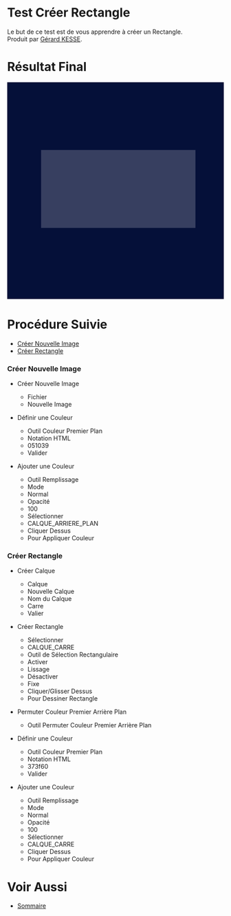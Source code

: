 # Test Créer Rectangle 

Le but de ce test est de vous apprendre à créer un Rectangle.  
Produit par 
[Gérard KESSE](https://github.com/gkesse/ "https://github.com/gkesse").

# Résultat Final

![Logo.png](https://raw.githubusercontent.com/gkesse/ReadyGimp/master/Forme_Geometrique/Rectangle.png)

# Procédure Suivie

* [Créer Nouvelle Image](#créer-nouvelle-image "Créer Nouvelle Image") 
* [Créer Rectangle](#créer-rectangle "Créer Rectangle") 

### Créer Nouvelle Image

* Créer Nouvelle Image
    * Fichier
    * Nouvelle Image

* Définir une Couleur
    * Outil Couleur Premier Plan
    * Notation HTML
    * 051039
    * Valider

* Ajouter une Couleur
    * Outil Remplissage
    * Mode
    * Normal
    * Opacité
    * 100
    * Sélectionner
    * CALQUE_ARRIERE_PLAN
    * Cliquer Dessus
    * Pour Appliquer Couleur

### Créer Rectangle

* Créer Calque
    * Calque
    * Nouvelle Calque
    * Nom du Calque
    * Carre
    * Valier

* Créer Rectangle
    * Sélectionner
    * CALQUE_CARRE
    * Outil de Sélection Rectangulaire
    * Activer
    * Lissage
    * Désactiver
    * Fixe
    * Cliquer/Glisser Dessus
    * Pour Dessiner Rectangle

* Permuter Couleur Premier Arrière Plan
    * Outil Permuter Couleur Premier Arrière Plan

* Définir une Couleur
    * Outil Couleur Premier Plan
    * Notation HTML
    * 373f60
    * Valider

* Ajouter une Couleur
    * Outil Remplissage
    * Mode
    * Normal
    * Opacité
    * 100
    * Sélectionner
    * CALQUE_CARRE
    * Cliquer Dessus
    * Pour Appliquer Couleur

# Voir Aussi

* [Sommaire](https://github.com/gkesse/ReadyGimp/ "Sommaire")
